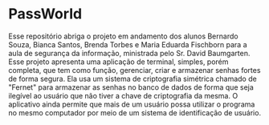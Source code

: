 # PassWorld
Esse repositório abriga o projeto em andamento dos alunos Bernardo Souza, Bianca Santos, Brenda Torbes e Maria Eduarda Fischborn para a aula de segurança da informação, ministrada pelo Sr. David Baumgarten. Esse projeto apresenta uma aplicação de terminal, simples, porém completa, que tem como função, gerenciar, criar e armazenar senhas fortes de forma segura. Ela usa um sistema de criptografia simétrica chamado de "Fernet" para armazenar as senhas no banco de dados de forma que seja ilegível ao usuário que não tiver a chave de criptografia da mesma. O aplicativo ainda permite que mais de um usuário possa utilizar o programa no mesmo computador por meio de um sistema de identificação de usuário.
